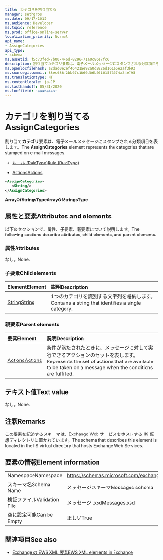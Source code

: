 ```yaml
---
title: カテゴリを割り当てる
manager: sethgros
ms.date: 09/17/2015
ms.audience: Developer
ms.topic: reference
ms.prod: office-online-server
localization_priority: Normal
api_name:
- AssignCategories
api_type:
- schema
ms.assetid: f5c73fed-7b00-446d-8296-71a0c86e7fc6
description: 割り当てカテゴリ要素は、電子メールメッセージにスタンプされる分類項目を表します。
ms.openlocfilehash: e2dad0e2ef46421ae92a0d2826d161e5e2af3b93
ms.sourcegitcommit: 88ec988f2bb67c1866d06b361615f3674a24e795
ms.translationtype: MT
ms.contentlocale: ja-JP
ms.lasthandoff: 05/31/2020
ms.locfileid: "44464743"
---
```

# <a name="assigncategories"></a><span data-ttu-id="75815-103">カテゴリを割り当てる</span><span class="sxs-lookup"><span data-stu-id="75815-103">AssignCategories</span></span>

<span data-ttu-id="75815-104">割り当て**カテゴリ**要素は、電子メールメッセージにスタンプされる分類項目を表します。</span><span class="sxs-lookup"><span data-stu-id="75815-104">The **AssignCategories** element represents the categories that are stamped on e-mail messages.</span></span> 
  
- [<span data-ttu-id="75815-105">ルール (RuleType)</span><span class="sxs-lookup"><span data-stu-id="75815-105">Rule (RuleType)</span></span>](rule-ruletype.md)
  
- [<span data-ttu-id="75815-106">Actions</span><span class="sxs-lookup"><span data-stu-id="75815-106">Actions</span></span>](actions.md)
  
```XML
<AssignCategories>
   <String/>
</AssignCategories>
```

 <span data-ttu-id="75815-107">**ArrayOfStringsType**</span><span class="sxs-lookup"><span data-stu-id="75815-107">**ArrayOfStringsType**</span></span>
## <a name="attributes-and-elements"></a><span data-ttu-id="75815-108">属性と要素</span><span class="sxs-lookup"><span data-stu-id="75815-108">Attributes and elements</span></span>

<span data-ttu-id="75815-109">以下のセクションで、属性、子要素、親要素について説明します。</span><span class="sxs-lookup"><span data-stu-id="75815-109">The following sections describe attributes, child elements, and parent elements.</span></span>
  
### <a name="attributes"></a><span data-ttu-id="75815-110">属性</span><span class="sxs-lookup"><span data-stu-id="75815-110">Attributes</span></span>

<span data-ttu-id="75815-111">なし。</span><span class="sxs-lookup"><span data-stu-id="75815-111">None.</span></span>
  
### <a name="child-elements"></a><span data-ttu-id="75815-112">子要素</span><span class="sxs-lookup"><span data-stu-id="75815-112">Child elements</span></span>

|<span data-ttu-id="75815-113">**Element**</span><span class="sxs-lookup"><span data-stu-id="75815-113">**Element**</span></span>|<span data-ttu-id="75815-114">**説明**</span><span class="sxs-lookup"><span data-stu-id="75815-114">**Description**</span></span>|
|:-----|:-----|
|[<span data-ttu-id="75815-115">String</span><span class="sxs-lookup"><span data-stu-id="75815-115">String</span></span>](string.md) <br/> |<span data-ttu-id="75815-116">1つのカテゴリを識別する文字列を格納します。</span><span class="sxs-lookup"><span data-stu-id="75815-116">Contains a string that identifies a single category.</span></span>  <br/> |
   
### <a name="parent-elements"></a><span data-ttu-id="75815-117">親要素</span><span class="sxs-lookup"><span data-stu-id="75815-117">Parent elements</span></span>

|<span data-ttu-id="75815-118">**要素**</span><span class="sxs-lookup"><span data-stu-id="75815-118">**Element**</span></span>|<span data-ttu-id="75815-119">**説明**</span><span class="sxs-lookup"><span data-stu-id="75815-119">**Description**</span></span>|
|:-----|:-----|
|[<span data-ttu-id="75815-120">Actions</span><span class="sxs-lookup"><span data-stu-id="75815-120">Actions</span></span>](actions.md) <br/> |<span data-ttu-id="75815-121">条件が満たされたときに、メッセージに対して実行できるアクションのセットを表します。</span><span class="sxs-lookup"><span data-stu-id="75815-121">Represents the set of actions that are available to be taken on a message when the conditions are fulfilled.</span></span>  <br/> |
   
## <a name="text-value"></a><span data-ttu-id="75815-122">テキスト値</span><span class="sxs-lookup"><span data-stu-id="75815-122">Text value</span></span>

<span data-ttu-id="75815-123">なし。</span><span class="sxs-lookup"><span data-stu-id="75815-123">None.</span></span>
  
## <a name="remarks"></a><span data-ttu-id="75815-124">注釈</span><span class="sxs-lookup"><span data-stu-id="75815-124">Remarks</span></span>

<span data-ttu-id="75815-125">この要素を記述するスキーマは、Exchange Web サービスをホストする IIS 仮想ディレクトリに置かれています。</span><span class="sxs-lookup"><span data-stu-id="75815-125">The schema that describes this element is located in the IIS virtual directory that hosts Exchange Web Services.</span></span>
  
## <a name="element-information"></a><span data-ttu-id="75815-126">要素の情報</span><span class="sxs-lookup"><span data-stu-id="75815-126">Element information</span></span>

|||
|:-----|:-----|
|<span data-ttu-id="75815-127">Namespace</span><span class="sxs-lookup"><span data-stu-id="75815-127">Namespace</span></span>  <br/> |https://schemas.microsoft.com/exchange/services/2006/messages  <br/> |
|<span data-ttu-id="75815-128">スキーマ名</span><span class="sxs-lookup"><span data-stu-id="75815-128">Schema Name</span></span>  <br/> |<span data-ttu-id="75815-129">メッセージスキーマ</span><span class="sxs-lookup"><span data-stu-id="75815-129">Messages schema</span></span>  <br/> |
|<span data-ttu-id="75815-130">検証ファイル</span><span class="sxs-lookup"><span data-stu-id="75815-130">Validation File</span></span>  <br/> |<span data-ttu-id="75815-131">メッセージ .xsd</span><span class="sxs-lookup"><span data-stu-id="75815-131">Messages.xsd</span></span>  <br/> |
|<span data-ttu-id="75815-132">空に設定可能</span><span class="sxs-lookup"><span data-stu-id="75815-132">Can be Empty</span></span>  <br/> |<span data-ttu-id="75815-133">正しい</span><span class="sxs-lookup"><span data-stu-id="75815-133">True</span></span>  <br/> |
   
## <a name="see-also"></a><span data-ttu-id="75815-134">関連項目</span><span class="sxs-lookup"><span data-stu-id="75815-134">See also</span></span>

- [<span data-ttu-id="75815-135">Exchange の EWS XML 要素</span><span class="sxs-lookup"><span data-stu-id="75815-135">EWS XML elements in Exchange</span></span>](ews-xml-elements-in-exchange.md)


